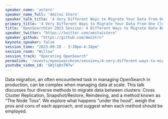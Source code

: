 ```yaml
---
speaker_name: 'astern'
speaker_name_full: 'Amitai Stern'
speaker_talk_title: '4 Very Different Ways to Migrate Your Data From One Cluster to Another'
primary_title: '4 Very Different Ways to Migrate Your Data From One Cluster to Another'
title: 'OpenSearchCon 2023 Session: 4 Different Ways to Migrate Data Between Clusters'
speaker_twitter: "https://twitter.com/amitaistern"
speaker_github: "https://github.com/AmiStrn"
keynote_speaker: false
session_time: "2023-09-28 - 3:30pm-4:10pm"
session_room: "Willow"
session_track: "Operating OpenSearch"
permalink: '/events/opensearchcon/sessions/4-very-different-ways-to-migrate-your-data-from-one-cluster-to-another.html'
youtube_video_id: 'SWjCq0xTN7w'
---
```


Data migration, an often encountered task in managing OpenSearch in production, can be complex when managing data at scale. This talk discusses four diverse methods to migrate data between clusters: Cross Cluster Replication, Snapshot/Restore, Reindexing, and a method known as “The Node Toss”. We explore what happens “under the hood”, weigh the pros and cons of each approach, and suggest when each method should be employed.
